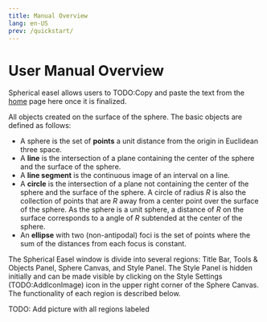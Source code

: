 ```yaml
---
title: Manual Overview
lang: en-US
prev: /quickstart/
---
```


# User Manual Overview

Spherical easel allows users to TODO:Copy and paste the text from the [home](/) page here once it is finalized.

All objects created on the surface of the sphere. The basic objects are defined as follows:

- A sphere is the set of **points** a unit distance from the origin in Euclidean three space.
- A **line** is the intersection of a plane containing the center of the sphere and the surface of the sphere.
- A **line segment** is the continuous image of an interval on a line.
- A **circle** is the intersection of a plane not containing the center of the sphere and the surface of the sphere. A circle of radius $R$ is also the collection of points that are $R$ away from a center point over the surface of the sphere. As the sphere is a unit sphere, a distance of $R$ on the surface corresponds to a angle of $R$ subtended at the center of the sphere.
- An **ellipse** with two (non-antipodal) foci is the set of points where the sum of the distances from each focus is constant.

The Spherical Easel window is divide into several regions: Title Bar, Tools & Objects Panel, Sphere Canvas, and Style Panel. The Style Panel is hidden initially and can be made visible by clicking on the Style Settings (TODO:AddIconImage) icon in the upper right corner of the Sphere Canvas. The functionality of each region is described below.

TODO: Add picture with all regions labeled
